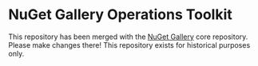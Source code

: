 # NuGet Gallery Operations Toolkit

This repository has been merged with the [NuGet Gallery](https://github.com/nuget/nugetgallery) core repository. Please make changes there! This repository exists for historical purposes only.